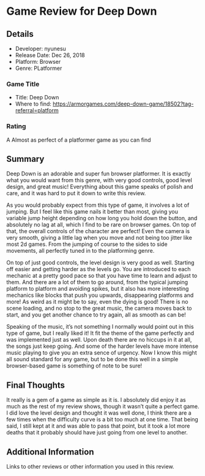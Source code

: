 # Game Review for Deep Down

## Details
* Developer: nyunesu
* Release Date: Dec 26, 2018
* Platform: Browser
* Genre: PLatformer

### Game Title
* Title: Deep Down
* Where to find: https://armorgames.com/deep-down-game/18502?tag-referral=platform

### Rating
A Almost as perfect of a platformer game as you can find

## Summary
Deep Down is an adorable and super fun browser platformer. It is exactly what you would want from this genre, with very good controls, good level design, and great music!  Everything about this game speaks of polish and care, and it was hard to put it down to write this review.

As you would probably expect from this type of game, it involves a lot of jumping. But I feel like this game nails it better than most, giving you variable jump height depending on how long you hold down the button, and absolutely no lag at all, which I find to be rare on browser games. On top of that, the overall controls of the character are perfect! Even the camera is very smooth, giving a little lag when you move and not being too jitter like most 2d games. From the jumping of course to the sides to side movements, all perfectly tuned in to the platforming genre. 

On top of just good controls, the level design is very good as well. Starting off easier and getting harder as the levels go. You are introduced to each mechanic at a pretty good pace so that you have time to learn and adjust to them. And there are a lot of them to go around, from the typical jumping platform to platform and avoiding spikes, but it also has more interesting mechanics like blocks that push you upwards, disappearing platforms and more! As weird as it might be to say, even the dying is good! There is no scene loading, and no stop to the great music, the camera moves back to start, and you get another chance to try again, all as smooth as can be!

Speaking of the music, it’s not something I normally would point out in this type of game, but I really liked it! It fit the theme of the game perfectly and was implemented just as well. Upon death there are no hiccups in it at all, the songs just keep going. And some of the harder levels have more intense music playing to give you an extra sence of urgency. Now I know this might all sound standard for any game, but to be done this well in a simple browser-based game is something of note to be sure!


## Final Thoughts
It really is a gem of a game as simple as it is. I absolutely did enjoy it as much as the rest of my review shows, though it wasn’t quite a perfect game. I did love the level design and thought it was well done, I think there are a few times when the difficulty curve is a bit too much at one time. That being said, I still kept at it and was able to pass that point, but it took a lot more deaths that it probably should have just going from one level to another.

## Additional Information
Links to other reviews or other information you used in this review.
